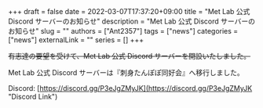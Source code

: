 +++ 
draft = false
date = 2022-03-07T17:37:20+09:00
title = "Met Lab 公式 Discord サーバーのお知らせ"
description = "Met Lab 公式 Discord サーバーのお知らせ"
slug = ""
authors = ["Ant2357"]
tags = ["news"]
categories = ["news"]
externalLink = ""
series = []
+++

~~有志達の要望を受けて、Met Lab 公式 Discord サーバーを開設いたしました。~~

Met Lab 公式 Discord サーバーは『刺身たんぽぽ同好会』へ移行しました。

Discord: [https://discord.gg/P3eJgZMyJK](https://discord.gg/P3eJgZMyJK "Discord Link")
